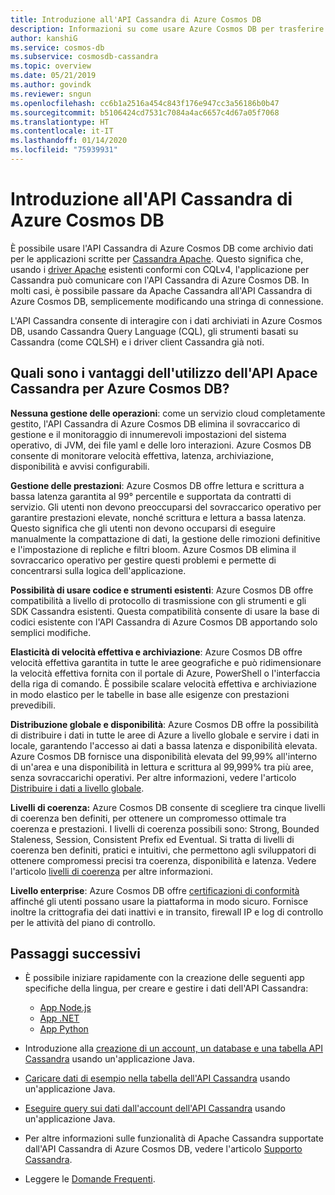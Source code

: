 ```yaml
---
title: Introduzione all'API Cassandra di Azure Cosmos DB
description: Informazioni su come usare Azure Cosmos DB per trasferire in modalità lift-and-shift le applicazioni esistenti e sviluppare nuove applicazioni con i driver Cassandra e CQL
author: kanshiG
ms.service: cosmos-db
ms.subservice: cosmosdb-cassandra
ms.topic: overview
ms.date: 05/21/2019
ms.author: govindk
ms.reviewer: sngun
ms.openlocfilehash: cc6b1a2516a454c843f176e947cc3a56186b0b47
ms.sourcegitcommit: b5106424cd7531c7084a4ac6657c4d67a05f7068
ms.translationtype: HT
ms.contentlocale: it-IT
ms.lasthandoff: 01/14/2020
ms.locfileid: "75939931"
---
```

# <a name="introduction-to-the-azure-cosmos-db-cassandra-api"></a>Introduzione all'API Cassandra di Azure Cosmos DB

È possibile usare l'API Cassandra di Azure Cosmos DB come archivio dati per le applicazioni scritte per [Cassandra Apache](http://cassandra.apache.org). Questo significa che, usando i [driver Apache](http://cassandra.apache.org/doc/latest/getting_started/drivers.html?highlight=driver) esistenti conformi con CQLv4, l'applicazione per Cassandra può comunicare con l'API Cassandra di Azure Cosmos DB. In molti casi, è possibile passare da Apache Cassandra all'API Cassandra di Azure Cosmos DB, semplicemente modificando una stringa di connessione. 

L'API Cassandra consente di interagire con i dati archiviati in Azure Cosmos DB, usando Cassandra Query Language (CQL), gli strumenti basati su Cassandra (come CQLSH) e i driver client Cassandra già noti.

## <a name="what-is-the-benefit-of-using-apache-cassandra-api-for-azure-cosmos-db"></a>Quali sono i vantaggi dell'utilizzo dell'API Apace Cassandra per Azure Cosmos DB?

**Nessuna gestione delle operazioni**: come un servizio cloud completamente gestito, l'API Cassandra di Azure Cosmos DB elimina il sovraccarico di gestione e il monitoraggio di innumerevoli impostazioni del sistema operativo, di JVM, dei file yaml e delle loro interazioni. Azure Cosmos DB consente di monitorare velocità effettiva, latenza, archiviazione, disponibilità e avvisi configurabili.

**Gestione delle prestazioni**: Azure Cosmos DB offre lettura e scrittura a bassa latenza garantita al 99° percentile e supportata da contratti di servizio. Gli utenti non devono preoccuparsi del sovraccarico operativo per garantire prestazioni elevate, nonché scrittura e lettura a bassa latenza. Questo significa che gli utenti non devono occuparsi di eseguire manualmente la compattazione di dati, la gestione delle rimozioni definitive e l'impostazione di repliche e filtri bloom. Azure Cosmos DB elimina il sovraccarico operativo per gestire questi problemi e permette di concentrarsi sulla logica dell'applicazione.

**Possibilità di usare codice e strumenti esistenti**: Azure Cosmos DB offre compatibilità a livello di protocollo di trasmissione con gli strumenti e gli SDK Cassandra esistenti. Questa compatibilità consente di usare la base di codici esistente con l'API Cassandra di Azure Cosmos DB apportando solo semplici modifiche.

**Elasticità di velocità effettiva e archiviazione**: Azure Cosmos DB offre velocità effettiva garantita in tutte le aree geografiche e può ridimensionare la velocità effettiva fornita con il portale di Azure, PowerShell o l'interfaccia della riga di comando. È possibile scalare velocità effettiva e archiviazione in modo elastico per le tabelle in base alle esigenze con prestazioni prevedibili.

**Distribuzione globale e disponibilità**: Azure Cosmos DB offre la possibilità di distribuire i dati in tutte le aree di Azure a livello globale e servire i dati in locale, garantendo l'accesso ai dati a bassa latenza e disponibilità elevata. Azure Cosmos DB fornisce una disponibilità elevata del 99,99% all'interno di un'area e una disponibilità in lettura e scrittura al 99,999% tra più aree, senza sovraccarichi operativi. Per altre informazioni, vedere l'articolo [Distribuire i dati a livello globale](distribute-data-globally.md). 

**Livelli di coerenza:** Azure Cosmos DB consente di scegliere tra cinque livelli di coerenza ben definiti, per ottenere un compromesso ottimale tra coerenza e prestazioni. I livelli di coerenza possibili sono: Strong, Bounded Staleness, Session, Consistent Prefix ed Eventual. Si tratta di livelli di coerenza ben definiti, pratici e intuitivi, che permettono agli sviluppatori di ottenere compromessi precisi tra coerenza, disponibilità e latenza. Vedere l'articolo [livelli di coerenza](consistency-levels.md) per altre informazioni. 

**Livello enterprise**: Azure Cosmos DB offre [certificazioni di conformità](https://www.microsoft.com/trustcenter) affinché gli utenti possano usare la piattaforma in modo sicuro. Fornisce inoltre la crittografia dei dati inattivi e in transito, firewall IP e log di controllo per le attività del piano di controllo.

## <a name="next-steps"></a>Passaggi successivi

* È possibile iniziare rapidamente con la creazione delle seguenti app specifiche della lingua, per creare e gestire i dati dell'API Cassandra:
  - [App Node.js](create-cassandra-nodejs.md)
  - [App .NET](create-cassandra-dotnet.md)
  - [App Python](create-cassandra-python.md)

* Introduzione alla [creazione di un account, un database e una tabella API Cassandra](create-cassandra-api-account-java.md) usando un'applicazione Java.

* [Caricare dati di esempio nella tabella dell'API Cassandra](cassandra-api-load-data.md) usando un'applicazione Java.

* [Eseguire query sui dati dall'account dell'API Cassandra](cassandra-api-query-data.md) usando un'applicazione Java.

* Per altre informazioni sulle funzionalità di Apache Cassandra supportate dall'API Cassandra di Azure Cosmos DB, vedere l'articolo [Supporto Cassandra](cassandra-support.md).

* Leggere le [Domande Frequenti](faq.md#cassandra).
